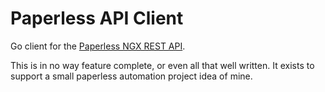 # Paperless API Client

Go client for the [Paperless NGX REST API](https://docs.paperless-ngx.com/api/).

This is in no way feature complete, or even all that well written. It exists to
support a small paperless automation project idea of mine.
